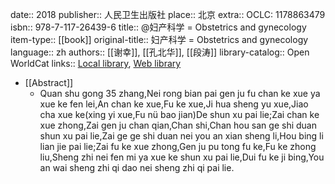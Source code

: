 date:: 2018
publisher:: 人民卫生出版社
place:: 北京
extra:: OCLC: 1178863479
isbn:: 978-7-117-26439-6
title:: @妇产科学 = Obstetrics and gynecology
item-type:: [[book]]
original-title:: 妇产科学 = Obstetrics and gynecology
language:: zh
authors:: [[谢幸]], [[孔北华]], [[段涛]]
library-catalog:: Open WorldCat
links:: [Local library](zotero://select/library/items/U866ELF3), [Web library](https://www.zotero.org/users/6626953/items/U866ELF3)

- [[Abstract]]
	- Quan shu gong 35 zhang,Nei rong bian pai gen ju fu chan ke xue ya xue ke fen lei,An chan ke xue,Fu ke xue,Ji hua sheng yu xue,Jiao cha xue ke(xing yi xue,Fu nü bao jian)De shun xu pai lie;Zai chan ke xue zhong,Zai gen ju chan qian,Chan shi,Chan hou san ge shi duan shun xu pai lie,Zai ge ge shi duan nei you an xian sheng li,Hou bing li lian jie pai lie;Zai fu ke xue zhong,Gen ju pu tong fu ke,Fu ke zhong liu,Sheng zhi nei fen mi ya xue ke shun xu pai lie,Dui fu ke ji bing,You an wai sheng zhi qi dao nei sheng zhi qi pai lie.